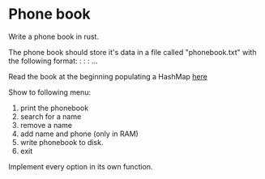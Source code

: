 # Phone book

Write a phone book in rust.

The phone book should store it's data in a file called "phonebook.txt"
with the following format:
    <name1>:<phone1>
    <name2>:<phone2>
    <name3>:<phone3>
    ...

Read the book at the beginning populating a HashMap
[here](https://doc.rust-lang.org/std/collections/struct.HashMap.html)

Show to following menu:
1) print the phonebook
2) search for a name
3) remove a name
4) add name and phone (only in RAM)
5) write phonebook to disk.
6) exit

Implement every option in its own function.
